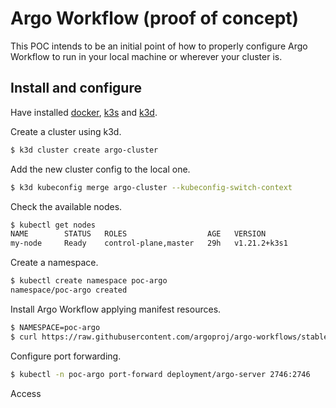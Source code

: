 # Argo Workflow (proof of concept)

This POC intends to be an initial point of how to properly configure Argo Workflow to run in your local machine or wherever your cluster is.

## Install and configure

Have installed [docker](https://www.docker.com/), [k3s](https://k3s.io/) and [k3d](https://k3d.io/).

Create a cluster using k3d.

```sh
$ k3d cluster create argo-cluster
```

Add the new cluster config to the local one.

```sh
$ k3d kubeconfig merge argo-cluster --kubeconfig-switch-context
```

Check the available nodes.

```sh
$ kubectl get nodes
NAME        STATUS   ROLES                  AGE   VERSION
my-node     Ready    control-plane,master   29h   v1.21.2+k3s1
```

Create a namespace.

```sh
$ kubectl create namespace poc-argo
namespace/poc-argo created
```

Install Argo Workflow applying manifest resources.

```sh
$ NAMESPACE=poc-argo
$ curl https://raw.githubusercontent.com/argoproj/argo-workflows/stable/manifests/install.yaml | sed "s/namespace: argo/namespace: $NAMESPACE/g" | kubectl apply -n poc-argo -f -
```

Configure port forwarding.

```sh
$ kubectl -n poc-argo port-forward deployment/argo-server 2746:2746
```

Access